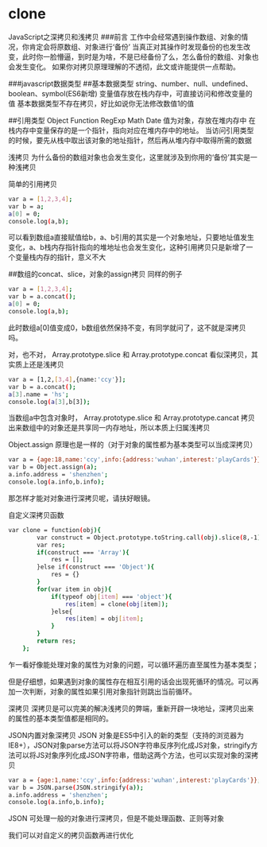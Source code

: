 # clone
JavaScript之深拷贝和浅拷贝
###前言
工作中会经常遇到操作数组、对象的情况，你肯定会将原数组、对象进行‘备份’
当真正对其操作时发现备份的也发生改变，此时你一脸懵逼，到时是为啥，不是已经备份了么，怎么备份的数组、对象也会发生变化。
如果你对拷贝原理理解的不透彻，此文或许能提供一点帮助。

###javascript数据类型
##基本数据类型
string、number、null、undefined、boolean、symbol(ES6新增) 变量值存放在栈内存中，可直接访问和修改变量的值
基本数据类型不存在拷贝，好比如说你无法修改数值1的值

##引用类型
Object Function RegExp Math Date 值为对象，存放在堆内存中
在栈内存中变量保存的是一个指针，指向对应在堆内存中的地址。
当访问引用类型的时候，要先从栈中取出该对象的地址指针，然后再从堆内存中取得所需的数据

浅拷贝
为什么备份的数组对象也会发生变化，这里就涉及到你用的‘备份’其实是一种浅拷贝

简单的引用拷贝
```bash
var a = [1,2,3,4];
var b = a;
a[0] = 0;
console.log(a,b);
```


可以看到数组a直接赋值给b，a、b引用的其实是一个对象地址，只要地址值发生变化，a、b栈内存指针指向的堆地址也会发生变化，这种引用拷贝只是新增了一个变量栈内存的指针，意义不大

##数组的concat、slice，对象的assign拷贝
同样的例子
```bash
var a = [1,2,3,4];
var b = a.concat();
a[0] = 0;
console.log(a,b);
```

此时数组a[0]值变成0，b数组依然保持不变，有同学就问了，这不就是深拷贝吗。

对，也不对， Array.prototype.slice 和 Array.prototype.concat 看似深拷贝，其实质上还是浅拷贝
```bash
var a = [1,2,[3,4],{name:'ccy'}];
var b = a.concat();
a[3].name = 'hs';
console.log(a[3],b[3]);
```

当数组a中包含对象时， Array.prototype.slice 和 Array.prototype.cancat 拷贝出来数组中的对象还是共享同一内存地址，所以本质上归属浅拷贝

 Object.assign 原理也是一样的（对于对象的属性都为基本类型可以当成深拷贝）
```bash
var a = {age:18,name:'ccy',info:{address:'wuhan',interest:'playCards'}};
var b = Object.assign(a);
a.info.address = 'shenzhen';
console.log(a.info,b.info);
```

那怎样才能对对象进行深拷贝呢，请扶好眼镜。

自定义深拷贝函数

```bash
var clone = function(obj){
        var construct = Object.prototype.toString.call(obj).slice(8,-1);
        var res;
        if(construct === 'Array'){
            res = [];
        }else if(construct === 'Object'){
            res = {}
        }
        for(var item in obj){
            if(typeof obj[item] === 'object'){
                res[item] = clone(obj[item]);
            }else{
                res[item] = obj[item];
            }
        }
        return res;
    };
```
乍一看好像能处理对象的属性为对象的问题，可以循环遍历直至属性为基本类型；

但是仔细想，如果遇到对象的属性存在相互引用的话会出现死循环的情况。可以再加一次判断，对象的属性如果引用对象指针则跳出当前循环。

深拷贝
深拷贝是可以完美的解决浅拷贝的弊端，重新开辟一块地址，深拷贝出来的属性的基本类型值都是相同的。

JSON内置对象深拷贝
 JSON 对象是ES5中引入的新的类型（支持的浏览器为IE8+），JSON对象parse方法可以将JSON字符串反序列化成JS对象，stringify方法可以将JS对象序列化成JSON字符串，借助这两个方法，也可以实现对象的深拷贝
```bash
var a = {age:1,name:'ccy',info:{address:'wuhan',interest:'playCards'}};
var b = JSON.parse(JSON.stringify(a));
a.info.address = 'shenzhen';
console.log(a.info,b.info);
```

 JSON 可处理一般的对象进行深拷贝，但是不能处理函数、正则等对象

 我们可以对自定义的拷贝函数再进行优化 
